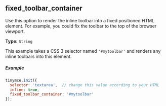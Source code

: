 ## fixed_toolbar_container

Use this option to render the inline toolbar into a fixed positioned HTML element. For example, you could fix the toolbar to the top of the browser viewport.

**Type:** `String`

This example takes a CSS 3 selector named `'#mytoolbar'` and renders any inline toolbars into this element.

##### Example

```js
tinymce.init({
  selector: 'textarea',  // change this value according to your HTML
  inline: true,
  fixed_toolbar_container: '#mytoolbar'
});
```
